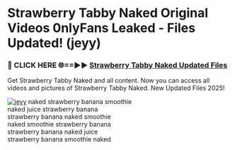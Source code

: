 # Strawberry Tabby Naked Original Videos 0nlyFans Leaked - Files Updated! (jeyy)

<h3>🔴 CLICK HERE 🌐==►► <a href="https://tinyurl.com/yckcrads" rel="nofollow">Strawberry Tabby Naked Updated Files</a></h3>

Get Strawberry Tabby Naked and all content. Now you can access all videos and pictures of Strawberry Tabby Naked. New Updated Files 2025!

[![jeyy](https://i.imgur.com/hpKpOFt.gif)](https://tinyurl.com/yckcrads)
naked strawberry banana smoothie<br>
naked juice strawberry banana<br>
strawberry banana naked smoothie<br>
naked smoothie strawberry banana<br>
strawberry banana naked juice<br>
strawberry banana smoothie naked